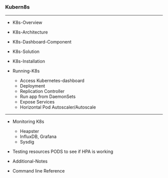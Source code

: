 
### Kubern8s

---
* K8s-Overview
* K8s-Architecture
* K8s-Dashboard-Component
* K8s-Solution
* K8s-Installation
* Running-K8s

  - Access Kubernetes-dashboard
  - Deployment
  - Replication Controller
  - Run app from DaemonSets
  - Expose Services
  - Horizontal Pod Autoscaler/Autoscale
      
---
  
* Monitoring K8s 
  - Heapster
  - InfluxDB, Grafana
  - Sysdig

* Testing resources PODS to see if HPA is working
* Additional-Notes
* Command line Reference

